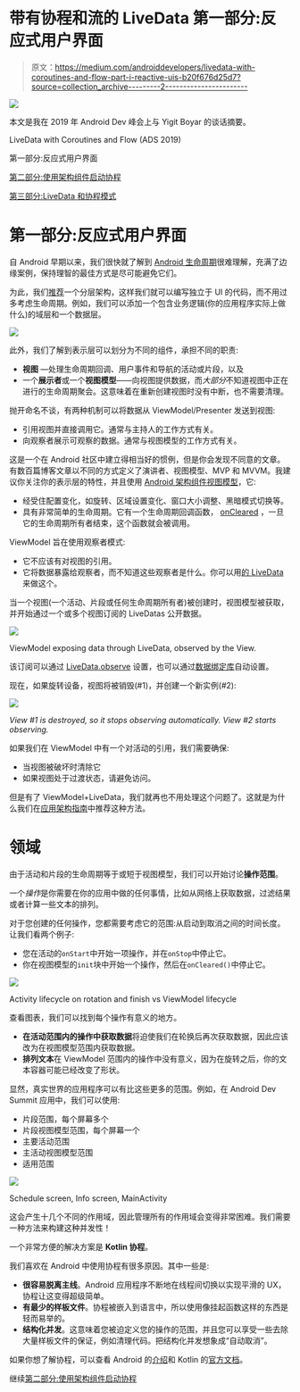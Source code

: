 # 带有协程和流的 LiveData 第一部分:反应式用户界面

> 原文：<https://medium.com/androiddevelopers/livedata-with-coroutines-and-flow-part-i-reactive-uis-b20f676d25d7?source=collection_archive---------2----------------------->

![](img/948170b74bfd574483cc861a75a26f95.png)

本文是我在 2019 年 Android Dev 峰会上与 Yigit Boyar 的谈话摘要。

LiveData with Coroutines and Flow (ADS 2019)

第一部分:反应式用户界面

[第二部分:使用架构组件启动协程](/p/337909f37ae7)

[第三部分:LiveData 和协程模式](/p/592485a4a85a)

# 第一部分:反应式用户界面

自 Android 早期以来，我们很快就了解到 [Android 生命周期](/androiddevelopers/the-android-lifecycle-cheat-sheet-part-i-single-activities-e49fd3d202ab)很难理解，充满了边缘案例，保持理智的最佳方式是尽可能避免它们。

为此，我们[推荐](https://developer.android.com/jetpack/docs/guide#recommended-app-arch)一个分层架构，这样我们就可以编写独立于 UI 的代码，而不用过多考虑生命周期。例如，我们可以添加一个包含业务逻辑(你的应用程序实际上做什么)的域层和一个数据层。

![](img/79a262875b85b67ce871713f03dfe79d.png)

此外，我们了解到表示层可以划分为不同的组件，承担不同的职责:

*   **视图** —处理生命周期回调、用户事件和导航的活动或片段，以及
*   一个**展示者**或一个**视图模型**——向视图提供数据，而*大部分*不知道视图中正在进行的生命周期聚会。这意味着在重新创建视图时没有中断，也不需要清理。

抛开命名不谈，有两种机制可以将数据从 ViewModel/Presenter 发送到视图:

*   引用视图并直接调用它。通常与主持人的工作方式有关。
*   向观察者展示可观察的数据。通常与视图模型的工作方式有关。

这是一个在 Android 社区中建立得相当好的惯例，但是你会发现不同意的文章。有数百篇博客文章以不同的方式定义了演讲者、视图模型、MVP 和 MVVM。我建议你关注你的表示层的特性，并且使用 [Android 架构组件视图模型](https://developer.android.com/topic/libraries/architecture/viewmodel)，它:

*   经受住配置变化，如旋转、区域设置变化、窗口大小调整、黑暗模式切换等。
*   具有非常简单的生命周期。它有一个生命周期回调函数， [onCleared](https://developer.android.com/reference/androidx/lifecycle/ViewModel#onCleared()) ，一旦它的生命周期所有者结束，这个函数就会被调用。

ViewModel 旨在使用观察者模式:

*   它不应该有对视图的引用。
*   它将数据暴露给观察者，而不知道这些观察者是什么。你可以用[的 LiveData](https://developer.android.com/topic/libraries/architecture/livedata) 来做这个。

当一个视图(一个活动、片段或任何生命周期所有者)被创建时，视图模型被获取，并开始通过一个或多个视图订阅的 LiveDatas 公开数据。

![](img/9499131642cf3c5a3dcc8d93372a2ff4.png)

ViewModel exposing data through LiveData, observed by the View.

该订阅可以通过 [LiveData.observe](https://developer.android.com/topic/libraries/architecture/livedata#observe_livedata_objects) 设置，也可以通过[数据绑定库](https://developer.android.com/topic/libraries/data-binding)自动设置。

现在，如果旋转设备，视图将被销毁(#1)，并创建一个新实例(#2):

![](img/98027f75adf019ff7467ed48637ba015.png)

*View #1 is destroyed, so it stops observing automatically. View #2 starts observing.*

如果我们在 ViewModel 中有一个对活动的引用，我们需要确保:

*   当视图被破坏时清除它
*   如果视图处于过渡状态，请避免访问。

但是有了 ViewModel+LiveData，我们就再也不用处理这个问题了。这就是为什么我们在[应用架构指南](https://developer.android.com/jetpack/docs/guide)中推荐这种方法。

# 领域

由于活动和片段的生命周期等于或短于视图模型，我们可以开始讨论**操作范围**。

一个*操作*是你需要在你的应用中做的任何事情，比如从网络上获取数据，过滤结果或者计算一些文本的排列。

对于您创建的任何操作，您都需要考虑它的范围:从启动到取消之间的时间长度。让我们看两个例子:

*   您在活动的`onStart`中开始一项操作，并在`onStop`中停止它。
*   你在视图模型的`init`块中开始一个操作，然后在`onCleared()`中停止它。

![](img/da36e03c52ec9a5d6b88c01648362dc3.png)

Activity lifecycle on rotation and finish vs ViewModel lifecycle

查看图表，我们可以找到每个操作有意义的地方。

*   **在活动范围内的操作中获取数据**将迫使我们在轮换后再次获取数据，因此应该改为在视图模型范围内获取数据。
*   **排列文本**在 ViewModel 范围内的操作中没有意义，因为在旋转之后，你的文本容器可能已经改变了形状。

显然，真实世界的应用程序可以有比这些更多的范围。例如，在 Android Dev Summit 应用中，我们可以使用:

*   片段范围，每个屏幕多个
*   片段视图模型范围，每个屏幕一个
*   主要活动范围
*   主活动视图模型范围
*   适用范围

![](img/9edf60913b1a0c80d5614f1943a348b9.png)

Schedule screen, Info screen, MainActivity

这会产生十几个不同的作用域，因此管理所有的作用域会变得非常困难。我们需要一种方法来构建这种并发性！

一个非常方便的解决方案是 **Kotlin 协程**。

我们喜欢在 Android 中使用协程有很多原因。其中一些是:

*   **很容易脱离主线**。Android 应用程序不断地在线程间切换以实现平滑的 UX，协程让这变得超级简单。
*   **有最少的样板文件**。协程被嵌入到语言中，所以使用像挂起函数这样的东西是轻而易举的。
*   **结构化并发**。这意味着您被迫定义您的操作的范围，并且您可以享受一些去除大量样板文件的保证，例如清理代码。把结构化并发想象成“自动取消”。

如果你想了解协程，可以查看 Android 的[介绍](https://developer.android.com/kotlin/coroutines)和 Kotlin 的[官方文档](https://kotlinlang.org/docs/reference/coroutines-overview.html)。

继续[第二部分:使用架构组件启动协程](/p/337909f37ae7)